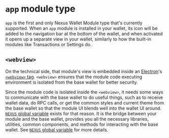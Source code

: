 # `app` module type

`app` is the first and only Nexus Wallet Module type that's currently supported. When an `app` module is installed in your wallet, its icon will be added to the navigation bar at the bottom of the wallet, and when activated it opens up a separate view in your wallet, similarly to how the built-in modules like Transactions or Settings do.

## `<webview>`

On the technical side, that module's view is embedded inside an [Electron](https://electronjs.org/)'s [`<webview>` tag](https://electronjs.org/docs/api/webview-tag). `<webview>` ensures that the module code executing environment is isolated from the base wallet for better security.

Since the module code is isolated inside the `<webview>`, it needs some ways to communicate with the base wallet to do useful things, such as to receive wallet data, do RPC calls, or get the common styles and current theme from the base wallet so that the module UI blends well into the wallet UI around. [`NEXUS` global variable](./nexus-globalvariable.md) exists for that reason. It is the bridge between your module and the base wallet, provides you all the necessary libraries, utilities, common components, and methods for interacting with the base wallet. See [`NEXUS` global variable](./nexus-globalvariable.md) for more details.